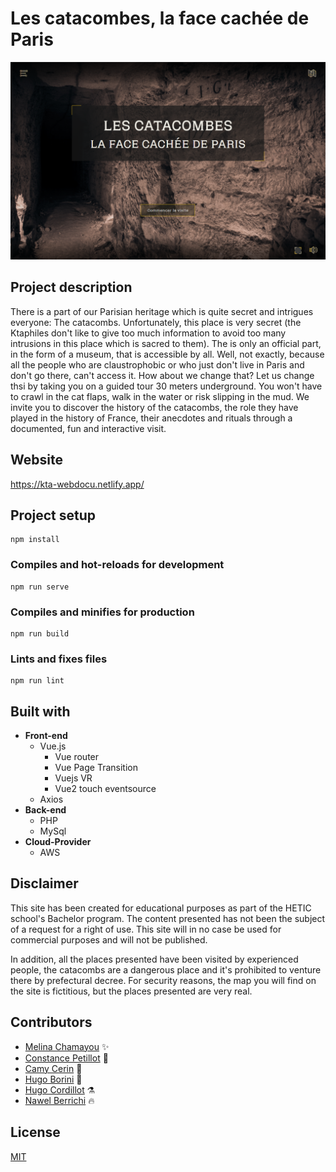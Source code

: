 # Les catacombes, la face cachée de Paris

<img src="public/screenshot.png" alt="capture ecran du site kta-webdocu">

## Project description

There is a part of our Parisian heritage which is quite secret and intrigues everyone: The catacombs.
Unfortunately, this place is very secret (the Ktaphiles don't like to give too much information to avoid too many intrusions in this place which is sacred to them). The is only an official part, in the form of a museum, that is accessible by all. Well, not exactly, because all the people who are claustrophobic or who just don't live in Paris and don't go there, can't access it.
How about we change that?
Let us change thsi by taking you on a guided tour 30 meters underground. You won't have to crawl in the cat flaps, walk in the water or risk slipping in the mud.
We invite you to discover the history of the catacombs, the role they have played in the history of France, their anecdotes and rituals through a documented, fun and interactive visit.

## Website

https://kta-webdocu.netlify.app/

## Project setup

```
npm install
```

### Compiles and hot-reloads for development

```
npm run serve
```

### Compiles and minifies for production

```
npm run build
```

### Lints and fixes files

```
npm run lint
```

## Built with

- **Front-end**
  - Vue.js
    - Vue router
    - Vue Page Transition
    - Vuejs VR
    - Vue2 touch eventsource
  - Axios
- **Back-end**
  - PHP
  - MySql
- **Cloud-Provider**
  - AWS

## Disclaimer

This site has been created for educational purposes as part of the HETIC school's Bachelor program. The content presented has not been the subject of a request for a right of use. This site will in no case be used for commercial purposes and will not be published.

In addition, all the places presented have been visited by experienced people, the catacombs are a dangerous place and it's prohibited to venture there by prefectural decree. For security reasons, the map you will find on the site is fictitious, but the places presented are very real.

## Contributors

- [Melina Chamayou](https://github.com/Klochette) :sparkles:
- [Constance Petillot](https://github.com/cpetillot) :pencil:
- [Camy Cerin](https://github.com/CamyCerin) :art:
- [Hugo Borini](https://github.com/hugoborini) :penguin:
- [Hugo Cordillot](https://github.com/Hgo0123) :alembic:
- [Nawel Berrichi](https://github.com/berrichinawel) :fire:

## License

[MIT](https://choosealicense.com/licenses/mit/)
